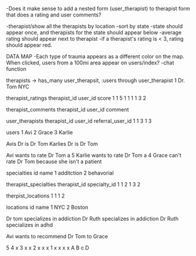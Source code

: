 -Does it make sense to add a nested form (user_therapist) to therapist form
that does a rating and user comments?

-therapist/show all the therapists by location
  -sort by state
  -state should appear once, and therapists for the state should appear below
  -average rating should appear next to therapist
  -if a therapist's rating is < 3, rating should appear red.



  DATA MAP
  -Each type of trauma appears as a different color on the map. When clicked, users
  from a 100mi area appear on users/index?
  -chat function



therapists -> has_many user_therapsit, :users through user_therapist
1 Dr. Tom    NYC

therapist_ratings
therapist_id   user_id score
1                1       5
1                1       1
1               3         2

therapist_comments
therapist_id user_id   comment

user_therapists
therapist_id user_id    referral_user_id
1              1               3
1              3

users
1 Avi
2 Grace
3 Karlie

Avis Dr is Dr Tom
Karlies Dr is Dr Tom

Avi wants to rate Dr Tom a 5
Karlie wants to rate Dr Tom a 4
Grace can't rate Dr Tom because she isn't a patient

specialties
id      name
1       additction
2       behavorial

therapist_specialties
therapist_id    specialty_id
1                  1
2                  1
3                  2

therpist_locations
1          1
1          2

locations
id    name
1     NYC
2     Boston

Dr tom specializes in addiction
Dr Ruth specializes in addiction
Dr Ruth specializes in adhd

Avi wants to recommend Dr Tom to Grace








5
4                           x
3                  x        x
2          x       x        x
1   x      x       x        x
    A      B       c        D
